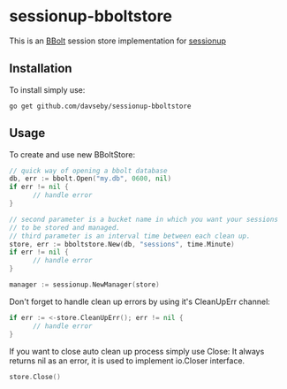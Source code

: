 # sessionup-bboltstore
This is an [BBolt](https://github.com/boltdb/bolt) session store implementation for [sessionup](https://github.com/swithek/sessionup)

## Installation

To install simply use:

```
go get github.com/davseby/sessionup-bboltstore
```

## Usage

To create and use new BBoltStore:

```go
// quick way of opening a bbolt database
db, err := bbolt.Open("my.db", 0600, nil)
if err != nil {
      // handle error
}

// second parameter is a bucket name in which you want your sessions
// to be stored and managed.
// third parameter is an interval time between each clean up.
store, err := bboltstore.New(db, "sessions", time.Minute)
if err != nil {
      // handle error
}

manager := sessionup.NewManager(store)
```

Don't forget to handle clean up errors by using it's CleanUpErr channel:

```go
if err := <-store.CleanUpErr(); err != nil {
      // handle error
}
```

If you want to close auto clean up process simply use Close:
It always returns nil as an error, it is used to implement io.Closer interface.
```go
store.Close()
```